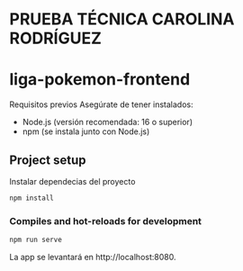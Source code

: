 # PRUEBA TÉCNICA CAROLINA RODRÍGUEZ
# liga-pokemon-frontend
Requisitos previos
Asegúrate de tener instalados:
- Node.js (versión recomendada: 16 o superior)
- npm (se instala junto con Node.js)

## Project setup
Instalar dependecias del proyecto
```bash
npm install
```

### Compiles and hot-reloads for development
```bash
npm run serve
```
La app se levantará en http://localhost:8080.
